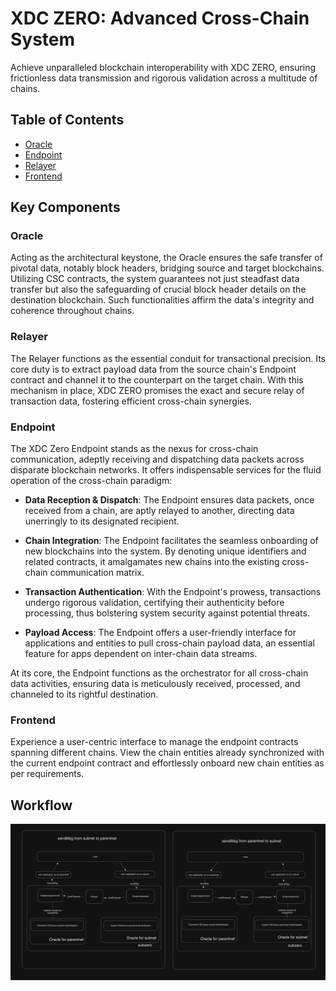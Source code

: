 # XDC ZERO: Advanced Cross-Chain System 

Achieve unparalleled blockchain interoperability with XDC ZERO, ensuring frictionless data transmission and rigorous validation across a multitude of chains.

## Table of Contents

- [Oracle](https://github.com/XinFinOrg/XDC-CSC)
- [Endpoint](/endpoint/)
- [Relayer](/relayer/)
- [Frontend](/frontend/)

## Key Components

### Oracle

Acting as the architectural keystone, the Oracle ensures the safe transfer of pivotal data, notably block headers, bridging source and target blockchains. Utilizing CSC contracts, the system guarantees not just steadfast data transfer but also the safeguarding of crucial block header details on the destination blockchain. Such functionalities affirm the data's integrity and coherence throughout chains.

### Relayer

The Relayer functions as the essential conduit for transactional precision. Its core duty is to extract payload data from the source chain's Endpoint contract and channel it to the counterpart on the target chain. With this mechanism in place, XDC ZERO promises the exact and secure relay of transaction data, fostering efficient cross-chain synergies.

### Endpoint

The XDC Zero Endpoint stands as the nexus for cross-chain communication, adeptly receiving and dispatching data packets across disparate blockchain networks. It offers indispensable services for the fluid operation of the cross-chain paradigm:

- **Data Reception & Dispatch**: The Endpoint ensures data packets, once received from a chain, are aptly relayed to another, directing data unerringly to its designated recipient.
  
- **Chain Integration**: The Endpoint facilitates the seamless onboarding of new blockchains into the system. By denoting unique identifiers and related contracts, it amalgamates new chains into the existing cross-chain communication matrix.
  
- **Transaction Authentication**: With the Endpoint's prowess, transactions undergo rigorous validation, certifying their authenticity before processing, thus bolstering system security against potential threats.
  
- **Payload Access**: The Endpoint offers a user-friendly interface for applications and entities to pull cross-chain payload data, an essential feature for apps dependent on inter-chain data streams.

At its core, the Endpoint functions as the orchestrator for all cross-chain data activities, ensuring data is meticulously received, processed, and channeled to its rightful destination.

### Frontend

Experience a user-centric interface to manage the endpoint contracts spanning different chains. View the chain entities already synchronized with the current endpoint contract and effortlessly onboard new chain entities as per requirements.

## Workflow



![System Architecture](image.png)
